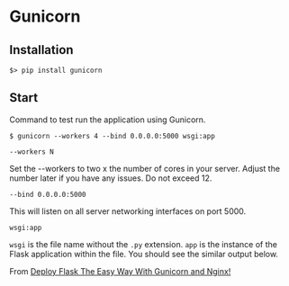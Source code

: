 # Gunicorn
## Installation
```shell
$> pip install gunicorn
```
## Start
Command to test run the application using Gunicorn.  

```
$ gunicorn --workers 4 --bind 0.0.0.0:5000 wsgi:app
```

`--workers N`

Set the --workers to two x the number of cores in your server. Adjust the number later if you have any issues. Do not exceed 12.

`--bind 0.0.0.0:5000`

This will listen on all server networking interfaces on port 5000.

`wsgi:app`

`wsgi` is the file name without the `.py` extension. `app` is the instance of the Flask application within the file. You should see the similar output below.

From [Deploy Flask The Easy Way With Gunicorn and Nginx!](https://dev.to/brandonwallace/deploy-flask-the-easy-way-with-gunicorn-and-nginx-jgc)
